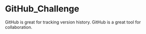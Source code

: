 # GitHub_Challenge
GitHub is great for tracking version history.
GitHub is a great tool for collaboration.